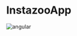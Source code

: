 # InstazooApp
![angular](https://user-images.githubusercontent.com/59138395/109566784-6c733d80-7af5-11eb-9d98-43bb3ca2967c.png)

